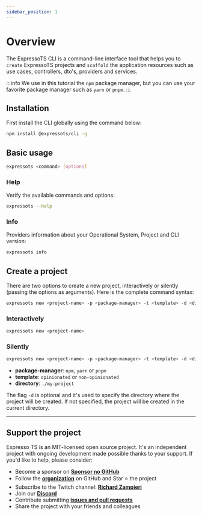 ```yaml
---
sidebar_position: 1
---
```


# Overview

The ExpressoTS CLI is a command-line interface tool that helps you to `create` ExpressoTS projects and `scaffold` the application resources such as use cases, controllers, dto's, providers and services.

:::info
We use in this tutorial the `npm` package manager, but you can use your favorite package manager such as `yarn` or `pnpm`.
:::

## Installation

First install the CLI globally using the command below:

```bash
npm install @expressots/cli -g
```

## Basic usage

```bash
expressots <command> [options]
```

### Help

Verify the available commands and options:

```bash
expressots --help
```

### Info

Providers information about your Operational System, Project and CLI version:

```bash
expressots info
```

## Create a project

There are two options to create a new project, interactively or silently (passing the options as arguments).
Here is the complete command syntax:

```bash
expressots new <project-name> -p <package-manager> -t <template> -d <directory>
```

### Interactively

```bash
expressots new <project-name>
```

### Silently

```bash
expressots new <project-name> -p <package-manager> -t <template> -d <directory>
```

- **package-manager**: `npm`, `yarn` or `pnpm`
- **template**: `opinionated` or `non-opinionated`
- **directory**: `./my-project`

The flag `-d` is optional and it's used to specify the directory where the project will be created. If not specified, the project will be created in the current directory.

---

## Support the project

Expresso TS is an MIT-licensed open source project. It's an independent project with ongoing development made possible thanks to your support. If you'd like to help, please consider:

- Become a sponsor on **[Sponsor no GitHub](https://github.com/sponsors/expressots)**
- Follow the **[organization](https://github.com/expressots)** on GitHub and Star ⭐ the project
- Subscribe to the Twitch channel: **[Richard Zampieri](https://www.twitch.tv/richardzampieri)**
- Join our **[Discord](https://discord.com/invite/PyPJfGK)**
- Contribute submitting **[issues and pull requests](https://github.com/expressots/expressots/issues/new/choose)**
- Share the project with your friends and colleagues
